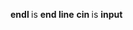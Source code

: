 <strong>endl </strong> is <strong>end line</strong>
<strong>cin </strong> is <strong> input</strong>